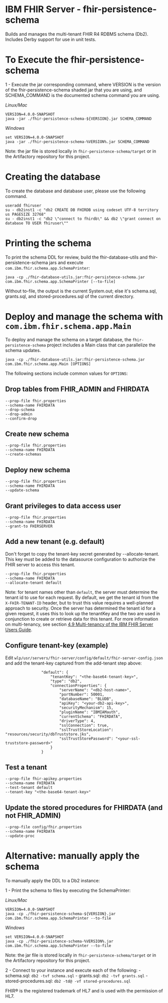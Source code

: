 # IBM FHIR Server - fhir-persistence-schema

Builds and manages the multi-tenant FHIR R4 RDBMS schema (Db2). Includes Derby support for use in unit tests.

# To Execute the fhir-persistence-schema 

1 - Execute the jar corresponding command, where VERSION is the version of the fhir-persistence-schema shaded jar that you are using, and SCHEMA_COMMAND is the documented schema command you are using.

*Linux/Mac*  

```
VERSION=4.0.0-SNAPSHOT
java -jar ./fhir-persistence-schema-${VERSION}.jar SCHEMA_COMMAND
```

*Windows*

```
set VERSION=4.0.0-SNAPSHOT
java -jar ./fhir-persistence-schema-%VERSION%.jar SCHEMA_COMMAND
```

Note: the jar file is stored locally in `fhir-persistence-schema/target` or in the Artifactory repository for this project.

# Creating the database 

To create the database and database user, please use the following command.

``` shell 
useradd fhiruser
su - db2inst1 -c "db2 CREATE DB FHIRDB using codeset UTF-8 territory us PAGESIZE 32768"
su - db2inst1 -c "db2 \"connect to fhirdb\" && db2 \"grant connect on database TO USER fhiruser\""
```
# Printing the schema

To print the schema DDL for review, build the fhir-database-utils and fhir-persistence-schema jars and execute `com.ibm.fhir.schema.app.SchemaPrinter`:

``` shell 
java -cp ./fhir-database-utils.jar:fhir-persistence-schema.jar com.ibm.fhir.schema.app.SchemaPrinter [--to-file]
```

Without to-file, the output is the current System.out; else it's schema.sql, grants.sql, and stored-procedures.sql of the current directory.


# Deploy and manage the schema with `com.ibm.fhir.schema.app.Main` 

To deploy and manage the schema on a target database, the `fhir-persistence-schema` project includes a Main class that can parallelize the schema updates.

``` shell 
java -cp ./fhir-database-utils.jar:fhir-persistence-schema.jar com.ibm.fhir.schema.app.Main [OPTIONS]
```

The following sections include common values for `OPTIONS`:

## Drop tables from FHIR_ADMIN and FHIRDATA

```
--prop-file fhir.properties
--schema-name FHIRDATA
--drop-schema
--drop-admin
--confirm-drop
```

## Create new schema

```
--prop-file fhir.properties
--schema-name FHIRDATA
--create-schemas
```

## Deploy new schema

```
--prop-file fhir.properties
--schema-name FHIRDATA
--update-schema
```

## Grant privileges to data access user

```
--prop-file fhir.properties
--schema-name FHIRDATA
--grant-to FHIRSERVER
```

## Add a new tenant (e.g. default)

Don't forget to copy the tenant-key secret generated by --allocate-tenant. This key must be added to the datasource configuration to authorize the FHIR server to access this tenant.

```
--prop-file fhir.properties
--schema-name FHIRDATA
--allocate-tenant default
```

Note: for tenant names other than `default`, the server must determine the tenant id to use for each request.
By default, we get the tenant id from the `X-FHIR-TENANT-ID` header, but to trust this value requires a well-planned approach to security.
Once the server has determined the tenant id for a given request, it uses this to look up the tenantKey and the two are
used in conjunction to create or retrieve data for this tenant.
For more information on multi-tenancy, see section [4.9 Multi-tenancy of the IBM FHIR Server Users Guide](https://ibm.github.io/FHIR/guides/FHIRServerUsersGuide#49-multi-tenancy).

## Configure tenant-key (example)

Edit `wlp/usr/servers/fhir-server/config/default/fhir-server-config.json` and add the tenant-key captured from the add-tenant step above:

```
                "default": {
                    "tenantKey": "<the-base64-tenant-key>",
                    "type": "db2",
                    "connectionProperties": {
                        "serverName": "<db2-host-name>",
                        "portNumber": 50001,
                        "databaseName": "BLUDB",
                        "apiKey": "<your-db2-api-key>",
                        "securityMechanism": 15,
                        "pluginName": "IBMIAMauth",
                        "currentSchema": "FHIRDATA",
                        "driverType": 4,
                        "sslConnection": true,
                        "sslTrustStoreLocation": "resources/security/dbTruststore.jks",
                        "sslTrustStorePassword": "<your-ssl-truststore-password>"
                    }
                }
```


## Test a tenant

```
--prop-file fhir-apikey.properties
--schema-name FHIRDATA
--test-tenant default
--tenant-key "<the-base64-tenant-key>"
```

## Update the stored procedures for FHIRDATA (and not FHIR_ADMIN)

```
--prop-file config/fhir.properties
--schema-name FHIRDATA
--update-proc
```

# Alternative: manually apply the schema

To manually apply the DDL to a Db2 instance:

1 - Print the schema to files by executing the SchemaPrinter:

*Linux/Mac*  

```
VERSION=4.0.0-SNAPSHOT
java -cp ./fhir-persistence-schema-${VERSION}.jar com.ibm.fhir.schema.app.SchemaPrinter --to-file
```

*Windows*

```
set VERSION=4.0.0-SNAPSHOT
java -cp ./fhir-persistence-schema-%VERSION%.jar com.ibm.fhir.schema.app.SchemaPrinter --to-file
```

Note: the jar file is stored locally in `fhir-persistence-schema/target` or in the Artifactory repository for this project.

2 - Connect to your instance and execute each of the following:
    - schema.sql:  `db2 -tvf schema.sql`
    - grants.sql:  `db2 -tvf grants.sql`
    - stored-procedures.sql:  `db2 -td@ -vf stored-procedures.sql`


FHIR® is the registered trademark of HL7 and is used with the permission of HL7.
